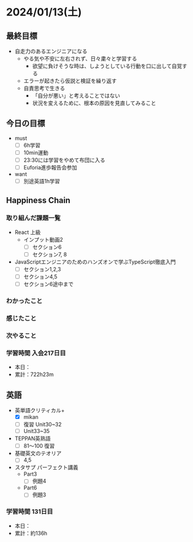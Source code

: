 # 2024/01/13(土)

## 最終目標

- 自走力のあるエンジニアになる
  - やる気や不安に左右されず、日々粛々と学習する
    - 欲望に負けそうな時は、しようとしている行動を口に出して自覚する
  - エラーが起きたら仮説と検証を繰り返す
  - 自責思考で生きる
    - 「自分が悪い」と考えることではない
    - 状況を変えるために、根本の原因を見直してみること

## 今日の目標

- must
  - [ ] 6h学習
  - [ ] 10min運動
  - [ ] 23:30には学習をやめて布団に入る
  - [ ] Euforia進歩報告会参加

- want
  - [ ] 別途英語1h学習

## Happiness Chain

### 取り組んだ課題一覧

- React 上級
  - インプット動画2
    - [ ] セクション6
    - [ ] セクション7, 8

- JavaScriptエンジニアのためのハンズオンで学ぶTypeScript徹底入門
  - [ ] セクション1,2,3
  - [ ] セクション4,5
  - [ ] セクション6途中まで

### わかったこと

### 感じたこと

### 次やること

### 学習時間 入会217日目

- 本日：
- 累計：722h23m

## 英語

- 英単語クリティカル+
  - [x] mikan
  - [ ] 復習 Unit30~32
  - [ ] Unit33~35

- TEPPAN英熟語
  - [ ] 81〜100 復習

- 基礎英文のテオリア
  - [ ] 4,5

- スタサプ パーフェクト講義
  - Part3
    - [ ] 例題4
  - Part6
    - [ ] 例題3

### 学習時間 131日目

- 本日：
- 累計：約136h
